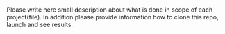 ### 
Please write here small description about what is done in scope of each project(file). 
In addition please provide information how to clone this repo, launch and see results.
